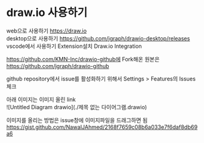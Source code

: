# draw.io 사용하기
web으로 사용하기 https://draw.io  
desktop으로 사용하기 https://github.com/jgraph/drawio-desktop/releases  
vscode에서 사용하기 Extension설치 Draw.io Integration  

https://github.com/KMN-Inc/drawio-github에 Fork해온 원본은 https://github.com/jgraph/drawio-github  

github repository에서 issue를 활성화하기 위해서 Settings > Features의 Issues 체크  

아래 이미지는 이미지 올린 link  
![Untitled Diagram drawio](./제목 없는 다이어그램.drawio)  

이미지를 올리는 방법은 issue창에 이미지파일을 드래그하면 됨  
https://gist.github.com/NawalJAhmed/2168f7659c08b6a033e7f6daf8db69a6

